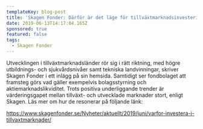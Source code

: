 ```yaml
---
templateKey: blog-post
title: 'Skagen Fonder: Därför är det läge för tillväxtmarknadsinvesteringar'
date: 2019-06-13T14:17:04.165Z
sponsored: true
featured: false
tags:
  - Skagen Fonder
---
```

Utvecklingen i tillväxtmarknadsländer rör sig i rätt riktning, med högre utbildnings- och sjukvårdsnivåer samt tekniska landvinningar, skriver Skagen Fonder i ett inlägg på sin hemsida. Samtidigt ser fondbolaget att framsteg görs vad gäller exempelvis bolagsstyrning och aktiemarknadslikviditet. Trots positiva underliggande trender är värderingsgapet mellan tillväxt- och utvecklade marknader stort, enligt Skagen. Läs mer om hur de resonerar på följande länk: 

<https://www.skagenfonder.se/Nyheter/aktuellt/2019/juni/varfor-investera-i-tillvaxtmarknader/>
